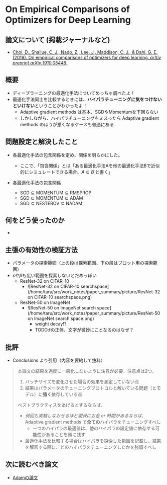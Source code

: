 # On Empirical Comparisons of Optimizers for Deep Learning

## 論文について (掲載ジャーナルなど)
- [Choi, D., Shallue, C. J., Nado, Z., Lee, J., Maddison, C. J., &  Dahl, G. E. (2019). On empirical comparisons of optimizers for deep  learning. *arXiv preprint arXiv:1910.05446*.](https://arxiv.org/pdf/1910.05446.pdf)

## 概要
- ディープラーニングの最適化手法についてめっちゃ調べたよ！
- 最適化手法同士を比較するときには、**ハイパラチューニングに気をつけないといけない**ということがわかったよ！
  - Adaptive gradient methods は基本、SGDやMomentumを下回らない
  - しかしながら、ハイパラチューニングをミスったら Adaptive gradient methods のほうが悪くなるケースも普通にある


## 問題設定と解決したこと
- 各最適化手法の包含関係を定め、関係を明らかにした。
  - ここで、「包含関係」とは「ある最適化手法Aを他の最適化手法Bで近似的にシミュレートできる場合、$A\subseteq B$ と書く」

- 各最適化手法の包含関係
  - $\text{SGD} \subseteq \text{MOMENTUM} \subseteq \text{RMSPROP}$
  - $\text{SGD} \subseteq \text{MOMENTUM} \subseteq \text{ADAM}$
  - $\text{SGD} \subseteq \text{NESTEROV} \subseteq \text{NADAM}$


## 何をどう使ったのか
- 

## 主張の有効性の検証方法
- パラメータの探索範囲（上の段は探索範囲、下の段はプロット用の探索範囲）
- $\varepsilon$や$\beta$も広い範囲を探索しないとだめっぽい
  - ResNet-32 on CIFAR-10
    - ![ResNet-32 on CIFAR-10 searchspace](/home/taru/src/work_notes/paper_summary/picture/ResNet-32 on CIFAR-10 searchspace.png)
  - ResNet-50 on ImageNet
    - ![ResNet-50 on ImageNet search space](/home/taru/src/work_notes/paper_summary/picture/ResNet-50 on ImageNet search space.png)
      - weight decay!?
      - TODO:fの正体、文字が微妙にことなるのはなぜ？

## 批評
- Conclusions より引用（内容を要約して抜粋）

> 本論文の結果を過度に一般化しないように注意が必要。注意点は2つ。
>
> 1. バッチサイズを変化させた場合の効果を測定していない点
> 2. 結果はパラメータのチューニングプロトコルと解いている問題（とモデル）に**強く**依存している点
>
> ベストプラクティスをあげるとするならば、
>
> - *何回も実験しなおせるほど潤沢にお金 or 時間があるならば*、Adaptive gradient methods で**全ての**ハイパラをチューニングすべし
>   - 一つのハイパラの最適値は、他のハイパラの設定値に依存する可能性があることを頭に残す
> - 最適化手法を比較する場合はハイパラを探索した範囲を記載し、結果を解釈する際に、どのハイパラをチューニングしたかを強調すべし

## 次に読むべき論文
- [Adamの論文](https://arxiv.org/abs/1412.6980)
